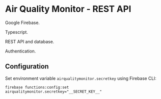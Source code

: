 # Air Quality Monitor - REST API

Google Firebase.

Typescript.

REST API and database.

Authentication.

## Configuration 

Set environment variable `airqualitymonitor.secretkey` using Firebase CLI:

```
firebase functions:config:set airqualitymonitor.secretkey="__SECRET_KEY__"
```